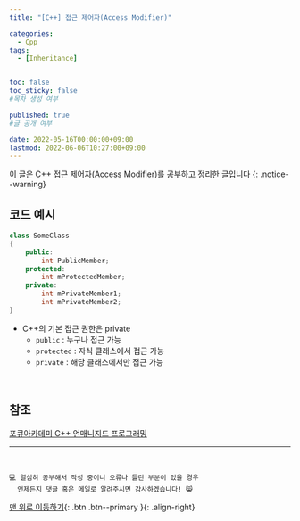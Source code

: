 ```yaml
---
title: "[C++] 접근 제어자(Access Modifier)" 

categories:
  - Cpp
tags:
  - [Inheritance]


toc: false
toc_sticky: false
#목차 생성 여부

published: true
#글 공개 여부

date: 2022-05-16T00:00:00+09:00
lastmod: 2022-06-06T10:27:00+09:00
---
```


이 글은 C++ 접근 제어자(Access Modifier)를 공부하고 정리한 글입니다
{: .notice--warning}

## 코드 예시
```cpp
class SomeClass
{
    public:
        int PublicMember;
    protected:
        int mProtectedMember;
    private:
        int mPrivateMember1;
        int mPrivateMember2;
}
```

- C++의 기본 접근 권한은 private
  - `public` : 누구나 접근 가능
  - `protected` : 자식 클래스에서 접근 가능
  - `private` : 해당 클래스에서만 접근 가능

<br>

## 참조
[포큐아카데미 C++ 언매니지드 프로그래밍](https://pocu-ko.teachable.com/p/comp3200)

***
<br>

    💻 열심히 공부해서 작성 중이니 오류나 틀린 부분이 있을 경우 
      언제든지 댓글 혹은 메일로 알려주시면 감사하겠습니다! 😸

[맨 위로 이동하기](#){: .btn .btn--primary }{: .align-right}